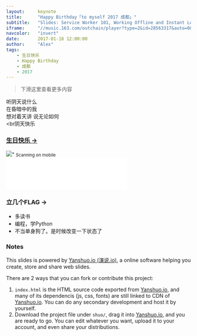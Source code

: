 ```yaml
---
layout:     keynote
title:      "Happy Birthday「to myself 2017 成都」"
subtitle:   "Slides: Service Worker 101, Working Offline and Instant Loading (GDG DevFest 2016 Beijing)"
iframe:     "//music.163.com/outchain/player?type=2&id=28563317&auto=0&height=66/"
navcolor:   "invert"
date:       2017-01-18 12:00:00
author:     "Alex"
tags:
    - 生日快乐
    - Happy Birthday
    - 成都
    - 2017
---
```



> 下滑这里查看更多内容


听阴天说什么  
在昏暗中的我  
想对着天讲 说无论如何  
<br阴天快乐

### [生日快乐 → ](http://p1.bpimg.com/1949/e67c5d4da3a7a381.jpg/)

<div class="visible-md visible-lg">
    <img src='http://p1.bpimg.com/1949/e67c5d4da3a7a381.jpg'>" 
    <small class="img-hint">Scanning on mobile</small>
</div>

<iframe frameborder="no" border="0" marginwidth="0" marginheight="0" width=330 height=86 src="//music.163.com/outchain/player?type=2&id=422428930&auto=1&height=66"></iframe>

### 立几个FLAG → 


- 多读书
- 编程，学Python
- 不当单身狗了。是时候改变一下状态了



### Notes  

This slides is powered by [Yanshuo.io (演说.io)](http://yanshuo.io), a online software helping you create, store and share web slides. 

There are 2 ways that you can fork or contribute this project:

1. `index.html` is the HTML source code exported from [Yanshuo.io](http://yanshuo.io), and many of its dependencis (js, css, fonts) are still linked to CDN of [Yanshuo.io](http://yanshuo.io). You can do any secondary development and host it by yourself.
2. Download the project file under `shuo/`, drag it into [Yanshuo.io](http://yanshuo.io), and you are ready to go. You can edit whatever you want, upload it to your account, and even share your distributions.


[jekyll-gh]: https://github.com/mojombo/jekyll
[jekyll]:    http://jekyllrb.com